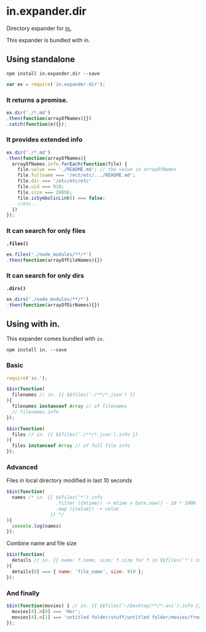 # in.expander.dir

Directory expander for [in.](https://github.com/nomilous/in.)

This expander is bundled with in.

## Using standalone

`npm install in.expander.dir --save`

```javascript
var ex = require('in.expander.dir');
```

### It returns a promise.

```javascript
ex.dir('./*.md')
.then(function(arrayOfNames){})
.catch(function(e){});
```

### It provides extended info

```javascript
ex.dir('./*.md')
.then(function(arrayOfNames){
  arrayOfNames.info.forEach(function(file) {
    file.value === './README.md'; // the value in arrayOfNames
    file.fullname === '/ect/etc/.../README.md';
    file.dir === '/etc/etc/etc'
    file.uid === 919;
    file.size === 28856;
    file.isSymbolicLink() === false;
    //etc...
  })
});
```

### It can search for only files

__`.files()`__

```javascript
ex.files('./node_modules/**/*')
.then(function(arrayOfFileNames){})
```

### It can search for only dirs

__`.dirs()`__

```javascript
ex.dirs('./node_modules/**/*')
.then(function(arrayOfDirNames){})
```


## Using with in.

This expander comes bundled with `in.`

`npm install in. --save`

### Basic

```javascript
require('in.');

$$in(function(
  filenames // in. {{ $$files('./**/*.json') }}
){
  filenames instanceof Array // of filenames
  // filenames.info
});
```

```javascript
$$in(function(
  files // in. {{ $$files('./**/*.json').info }}
){
  files instanceof Array // of full file info
});
```


### Advanced

Files in local directory modified in last 10 seconds

```javascript
$$in(function(
  names /* in. {{ $$files('*').info
                  .filter ({mtime}) -> mtime > Date.now() - 10 * 1000
                  .map ({value}) -> value
                }} */
){
  console.log(names)
});
```

Combine name and file size

```javascript
$$in(function(
  details // in. {{ name: f.name, size: f.size for f in $$files('*').info }}
){
  details[0] === { name: 'file_name', size: 919 };
});
```

### And finally

```javascript
$$in(function(movies) { // in. {{ $$files('~/Desktop/**/*.avi').info }}
  movies[4].m[0] === 'Her';
  movies[4].m[1] === 'untitled folder/stuff/untitled folder/movies/from clive/';
});
```


